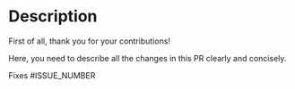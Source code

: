 # Description

First of all, thank you for your contributions!

Here, you need to describe all the changes in this PR clearly and concisely.

Fixes #ISSUE_NUMBER
